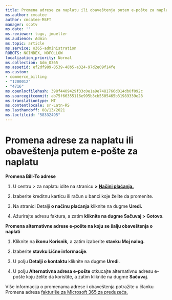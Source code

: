 ```yaml
---
title: Promena adrese za naplatu ili obaveštenja putem e-pošte za naplatu
ms.author: cmcatee
author: cmcatee-MSFT
manager: scotv
ms.date: ''
ms.reviewer: tugu, jmueller
ms.audience: Admin
ms.topic: article
ms.service: o365-administration
ROBOTS: NOINDEX, NOFOLLOW
localization_priority: Normal
ms.collection: Adm_O365
ms.assetid: ef2df989-8539-48b5-a324-97d2e09f14fe
ms.custom:
- commerce_billing
- "1200012"
- "4716"
ms.openlocfilehash: 398f4409429f33c0e1a9e7481766d014db0f092c
ms.sourcegitcommit: ab75f66355116e995b3cb5505465b31989339e28
ms.translationtype: MT
ms.contentlocale: sr-Latn-RS
ms.lasthandoff: 08/13/2021
ms.locfileid: "58332495"
---
```

# <a name="change-billing-address-or-billing-email-notifications"></a>Promena adrese za naplatu ili obaveštenja putem e-pošte za naplatu

**Promena Bill-To adrese**

1. U centru > za naplatu idite na stranicu **> [Načini plaćanja.](https://go.microsoft.com/fwlink/p/?linkid=2018806)**

2. Izaberite kreditnu karticu ili račun u banci koje želite da promenite.

3. Na stranici Detalji **o načinu plaćanja** kliknite na dugme **Uredi.**

4. Ažurirajte adresu faktura, a zatim **kliknite na dugme Sačuvaj > Gotovo**.

**Promena alternativne adrese e-pošte na koju se šalju obaveštenja o naplati** 

1. Kliknite na **ikonu Korisnik,** a zatim izaberite **stavku Moj nalog.**

2. Izaberite **stavku Lične informacije**.

3. U polju **Detalji o kontaktu** kliknite na dugme **Uredi**.

4. U polju **Alternativna adresa e-pošte** otkucajte alternativnu adresu e-pošte koju želite da koristite, a zatim kliknite na dugme **Sačuvaj**.

Više informacija o promenama adrese i obaveštenja potražite u članku Promena adresa [fakturiše za Microsoft 365 za preduzeća.](https://docs.microsoft.com/microsoft-365/commerce/billing-and-payments/change-your-billing-addresses)
